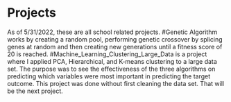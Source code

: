 # Projects
As of 5/31/2022, these are all school related projects.	
#Genetic Algorithm works by creating a random pool, performing genetic crossover by splicing genes at random and then creating new generations until a fitness score
of 20 is reached. #Machine_Learning_Clustering_Large_Data is a project where I applied PCA, Hierarchical, and K-means clustering to a large data set. The purpose was
to see the effectiveness of the three algorithms on predicting which variables were most important in predicting the target outcome. This project was done without first cleaning the data set. That will be the next project.

